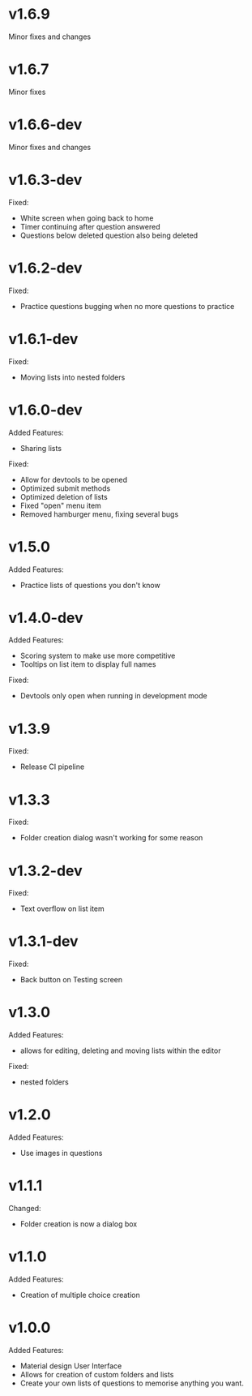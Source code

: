 # v1.6.9

Minor fixes and changes

# v1.6.7

Minor fixes

# v1.6.6-dev

Minor fixes and changes

# v1.6.3-dev

Fixed:

- White screen when going back to home
- Timer continuing after question answered
- Questions below deleted question also being deleted
# v1.6.2-dev

Fixed:

- Practice questions bugging when no more questions to practice

# v1.6.1-dev

Fixed:

- Moving lists into nested folders

# v1.6.0-dev

Added Features:

- Sharing lists

Fixed:

- Allow for devtools to be opened
- Optimized submit methods
- Optimized deletion of lists
- Fixed "open" menu item
- Removed hamburger menu, fixing several bugs

# v1.5.0

Added Features:

- Practice lists of questions you don't know

# v1.4.0-dev

Added Features:

- Scoring system to make use more competitive
- Tooltips on list item to display full names

Fixed:

- Devtools only open when running in development mode

# v1.3.9

Fixed:

- Release CI pipeline

# v1.3.3

Fixed:

- Folder creation dialog wasn't working for some reason

# v1.3.2-dev

Fixed:

- Text overflow on list item

# v1.3.1-dev

Fixed:

- Back button on Testing screen

# v1.3.0

Added Features:

- allows for editing, deleting and moving lists within the editor

Fixed:

- nested folders

# v1.2.0

Added Features:

- Use images in questions

# v1.1.1

Changed:

- Folder creation is now a dialog box

# v1.1.0

Added Features:

- Creation of multiple choice creation

# v1.0.0

Added Features:

- Material design User Interface
- Allows for creation of custom folders and lists
- Create your own lists of questions to memorise anything you want.

